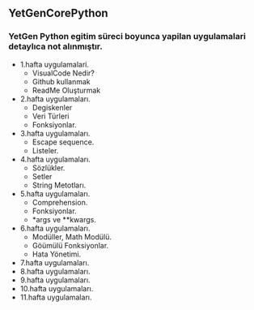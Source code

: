 ## YetGenCorePython
### YetGen Python egitim süreci boyunca yapilan uygulamalari detaylıca not alınmıştır.

- 1.hafta uygulamalari. 
    - VisualCode Nedir?
    - Github kullanmak
    - ReadMe Oluşturmak
- 2.hafta uygulamaları.
    - Degiskenler
    - Veri Türleri
    - Fonksiyonlar.
- 3.hafta uygulamaları.
    - Escape sequence. 
    - Listeler.
- 4.hafta uygulamaları.
    - Sözlükler.
    - Setler
    - String Metotları.
- 5.hafta uygulamaları.
    - Comprehension.
    - Fonksiyonlar.
    - *args  ve **kwargs.
- 6.hafta uygulamaları.
    - Modüller, Math Modülü.
    - Göümülü Fonksiyonlar.
    - Hata Yönetimi.
- 7.hafta uygulamaları.
- 8.hafta uygulamaları.
- 9.hafta uygulamaları.
- 10.hafta uygulamaları.
- 11.hafta uygulamaları.